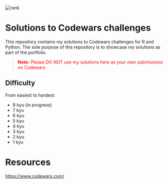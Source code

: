 ![rank](https://www.codewars.com/users/ErikaDva/badges/large)

# Solutions to Codewars challenges

This repository contains my solutions to Codewars challenges for R and Python. The sole purpose of this repository is to showcase my solutions as part of the portfolio.

> <p style = "color:red"><strong>Note:</strong> Please DO NOT use my solutions here as your own submissions on Codewars</p>

## Difficulty

From easiest to hardest:

- 8 kyu (in progress)
- 7 kyu
- 6 kyu
- 5 kyu
- 4 kyu
- 3 kyu
- 2 kyu
- 1 kyu

# Resources

https://www.codewars.com/
